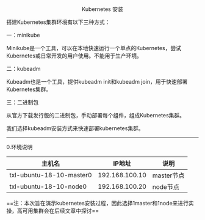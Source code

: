 
<html>
    <center>Kubernetes 安装</center>
</html>

搭建Kubernetes集群环境有以下三种方式：

一：minikube

Minikube是一个工具，可以在本地快速运行一个单点的Kubernetes，尝试Kubernetes或日常开发的用户使用。不能用于生产环境。

二：kubeadm

Kubeadm也是一个工具，提供kubeadm init和kubeadm join，用于快速部署Kubernetes集群。

三：二进制包

从官方下载发行版的二进制包，手动部署每个组件，组成Kubernetes集群。

我们选择kubeadm安装方式来快速部署kubernetes集群。

---

0.环境说明

主机名 | IP地址 | 说明
---|---|---
txl-ubuntu-18-10-master0 | 192.168.100.10 | master节点
txl-ubuntu-18-10-node0 | 192.168.100.20 | node节点

==注：本次旨在演示kubernetes安装过程，因此选择1master和1node来进行实操，高可用集群会在后续文章中探讨==